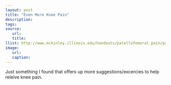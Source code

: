 ```yaml
---
layout: post
title: "Even More Knee Pain"
description:
tags:
source:
   url:
   title:
llist: http://www.mckinley.illinois.edu/handouts/patellofemoral_pain/patellofemoral_pain.html
image:
   url:
   caption:
---
```

Just something I found that offers up more suggestions/excercies to help releive knee pain.